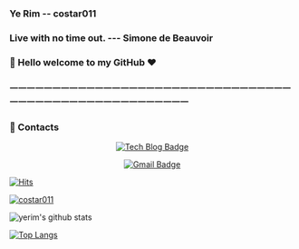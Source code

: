 ### Ye Rim -- costar011

### Live with no time out. --- Simone de Beauvoir

### 👋 Hello welcome to my GitHub ❤️


### ㅡㅡㅡㅡㅡㅡㅡㅡㅡㅡㅡㅡㅡㅡㅡㅡㅡㅡㅡㅡㅡㅡㅡㅡㅡㅡㅡㅡㅡㅡㅡㅡㅡㅡㅡㅡㅡㅡㅡㅡㅡㅡㅡㅡㅡㅡㅡㅡㅡㅡㅡㅡㅡㅡ
### 📩 Contacts
<div align=center>

[![Tech Blog Badge](http://img.shields.io/badge/-Tech%20blog-black?style=flat-square&logo=github&link=https://github.com/costar011/)](https://github.com/costar011/)

[![Gmail Badge](https://img.shields.io/badge/Gmail-d14836?style=flat-square&logo=Gmail&logoColor=white&link=mailto:yerim.dev@gmail.com)](mailto:yerim.dev@gmail.com)

</div>

[![Hits](https://hits.seeyoufarm.com/api/count/incr/badge.svg?url=https://github.com%hit-counter&count_bg=%233AB895&title_bg=%2373EB65&icon=&icon_color=%23000000&title=hits&edge_flat=true)](https://hits.costar011.com)

[![costar011](https://github-profile-trophy.vercel.app/?username=costar011&theme=onedark)](https://github.com/costar011)

![yerim's github stats](https://github-readme-stats.vercel.app/api?username=costar011&show_icons=true&theme=radical)

[![Top Langs](https://github-readme-stats.vercel.app/api/top-langs/?username=costar011&layout=compact)](https://github.com/costar011/github-readme-stats)
